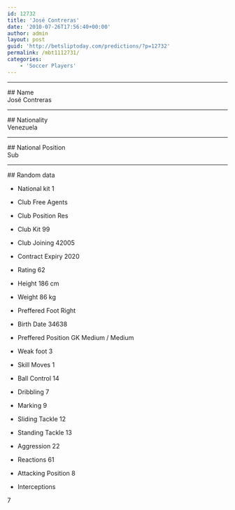 ```yaml
---
id: 12732
title: 'José Contreras'
date: '2010-07-26T17:56:40+00:00'
author: admin
layout: post
guid: 'http://betsliptoday.com/predictions/?p=12732'
permalink: /mbt1112731/
categories:
    - 'Soccer Players'
---
```


- - - - - -

\## Name  
 José Contreras

- - - - - -

\## Nationality  
 Venezuela

- - - - - -

\## National Position  
 Sub

- - - - - -

\## Random data

- National kit
 1

- Club
 Free Agents

- Club Position
 Res

- Club Kit
 99

- Club Joining
 42005

- Contract Expiry
 2020

- Rating
 62

- Height
 186 cm

- Weight
 86 kg

- Preffered Foot
 Right

- Birth Date
 34638

- Preffered Position
 GK Medium / Medium

- Weak foot
 3

- Skill Moves
 1

- Ball Control
 14

- Dribbling
 7

- Marking
 9

- Sliding Tackle
 12

- Standing Tackle
 13

- Aggression
 22

- Reactions
 61

- Attacking Position
 8

- Interceptions

 7